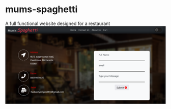 # mums-spaghetti
A full functional website designed for a restaurant
![alt text](https://github.com/Harkanni/mums-spaghetti/blob/main/img/Screenshot%202022-05-09%20at%2022-49-34%20Contact%20Us.png)
